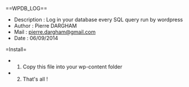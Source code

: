 ==WPDB_LOG==
 
 *	Description : Log in your database every SQL query run by wordpress
 *	Author : Pierre DARGHAM
 *	Mail : pierre.dargham@gmail.com
 *	Date : 06/09/2014
 
 =Install=
 
 *	1. Copy this file into your wp-content folder
 *	2. That's all !